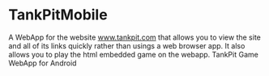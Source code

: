 # TankPitMobile
A WebApp for the website www.tankpit.com that allows you to view the site and all of its links quickly rather than usings a web browser app.
It also allows you to play the html embedded game on the webapp.
TankPit Game WebApp for Android
